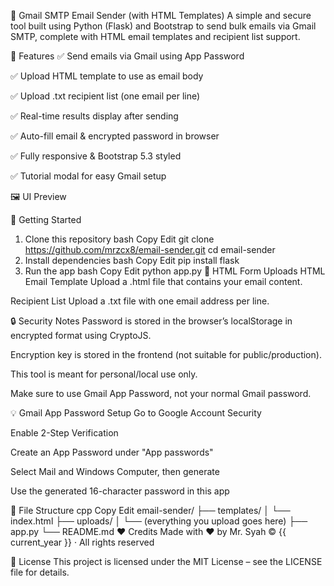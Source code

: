 📧 Gmail SMTP Email Sender (with HTML Templates)
A simple and secure tool built using Python (Flask) and Bootstrap to send bulk emails via Gmail SMTP, complete with HTML email templates and recipient list support.

🧰 Features
✅ Send emails via Gmail using App Password

✅ Upload HTML template to use as email body

✅ Upload .txt recipient list (one email per line)

✅ Real-time results display after sending

✅ Auto-fill email & encrypted password in browser

✅ Fully responsive & Bootstrap 5.3 styled

✅ Tutorial modal for easy Gmail setup

🖼️ UI Preview

🚀 Getting Started
1. Clone this repository
bash
Copy
Edit
git clone https://github.com/mrzcx8/email-sender.git
cd email-sender
2. Install dependencies
bash
Copy
Edit
pip install flask
3. Run the app
bash
Copy
Edit
python app.py
📂 HTML Form Uploads
HTML Email Template
Upload a .html file that contains your email content.

Recipient List
Upload a .txt file with one email address per line.

🔒 Security Notes
Password is stored in the browser’s localStorage in encrypted format using CryptoJS.

Encryption key is stored in the frontend (not suitable for public/production).

This tool is meant for personal/local use only.

Make sure to use Gmail App Password, not your normal Gmail password.

💡 Gmail App Password Setup
Go to Google Account Security

Enable 2-Step Verification

Create an App Password under "App passwords"

Select Mail and Windows Computer, then generate

Use the generated 16-character password in this app

📁 File Structure
cpp
Copy
Edit
email-sender/
├── templates/
│   └── index.html
├── uploads/
│   └── (everything you upload goes here)
├── app.py
└── README.md
❤️ Credits
Made with ❤️ by Mr. Syah
©️ {{ current_year }} · All rights reserved

📃 License
This project is licensed under the MIT License – see the LICENSE file for details.

